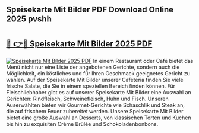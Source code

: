 ## Speisekarte Mit Bilder PDF Download Online 2025 pvshh

# <h2><a href="http://gc7mmhy.nevu.top/?p=Speisekarte+Mit+Bilder">🔗 👉🔴 Speisekarte Mit Bilder 2025 PDF</a></h2>

[![Speisekarte Mit Bilder 2025 PDF](https://i.imgur.com/dBaPXMq.png)](http://gc7mmhy.nevu.top/?p=Speisekarte+Mit+Bilder)
In einem Restaurant oder Café bietet das Menü nicht nur eine Liste der angebotenen Gerichte, sondern auch die Möglichkeit, ein köstliches und für Ihren Geschmack geeignetes Gericht zu wählen. Auf der Speisekarte Mit Bilder unserer Cafeteria finden Sie viele frische Salate, die Sie in einem speziellen Bereich finden können. Für Fleischliebhaber gibt es auf unserer Speisekarte Mit Bilder eine Auswahl an Gerichten: Rindfleisch, Schweinefleisch, Huhn und Fisch. Unseren Auserwählten bieten wir Gourmet-Gerichte wie Schaschlik und Steak an, die auf frischem Feuer zubereitet werden. Unsere Speisekarte Mit Bilder bietet eine große Auswahl an Desserts, von klassischen Torten und Kuchen bis hin zu exquisiten Crème Brûlée und Schokoladenbonbons.
